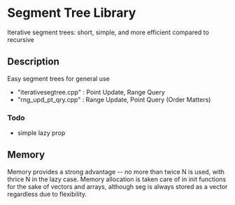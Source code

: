 # Segment Tree Library

Iterative segment trees: short, simple, and more efficient compared to recursive

## Description
Easy segment trees for general use 
- "iterativesegtree.cpp" : Point Update, Range Query 
- "rng_upd_pt_qry.cpp" : Range Update, Point Query (Order Matters)

### Todo
- simple lazy prop

## Memory

Memory provides a strong advantage -- no more than twice N is used, with thrice N in the lazy case. Memory allocation is taken care of in init functions for the sake of vectors and arrays, although seg is always stored as a vector regardless due to flexibility. 


